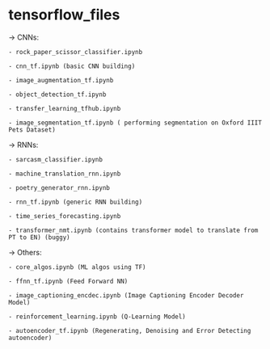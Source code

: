 # tensorflow_files

-> CNNs: 

	- rock_paper_scissor_classifier.ipynb

	- cnn_tf.ipynb (basic CNN building)

	- image_augmentation_tf.ipynb

	- object_detection_tf.ipynb

	- transfer_learning_tfhub.ipynb

	- image_segmentation_tf.ipynb ( performing segmentation on Oxford IIIT Pets Dataset)


-> RNNs: 

	- sarcasm_classifier.ipynb

	- machine_translation_rnn.ipynb

	- poetry_generator_rnn.ipynb

	- rnn_tf.ipynb (generic RNN building)

	- time_series_forecasting.ipynb

	- transformer_nmt.ipynb (contains transformer model to translate from PT to EN) (buggy)


-> Others: 

	- core_algos.ipynb (ML algos using TF)

	- ffnn_tf.ipynb (Feed Forward NN)

	- image_captioning_encdec.ipynb (Image Captioning Encoder Decoder Model)

	- reinforcement_learning.ipynb (Q-Learning Model)

	- autoencoder_tf.ipynb (Regenerating, Denoising and Error Detecting autoencoder)
